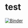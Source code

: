# test

[![Binder](https://mybinder.org/badge_logo.svg)](https://mybinder.org/v2/gh/dprophet/devicetesting/HEAD)